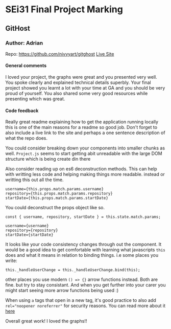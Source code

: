 # SEi31 Final Project Marking

## GitHost
### Author: Adrian
Repo: https://github.com/nivvyart/gitghost
[Live Site]()

#### General comments
I loved your project, the graphs were great and you presented very well. You spoke clearly and explained technical details superbly. Your final project showed you learnt a lot with your time at GA and you should be very proud of yourself. You also shared some very good resources while presenting which was great.


#### Code feedback
Really great readme explaining how to get the application running locally this is one of the main reasons for a readme so good job. Don't forget to also include a live link to the site and perhaps a one sentence description of what the repo does.

You could consider breaking down your components into smaller chunks as well. `Project.js` seems to start getting abit unreadable with the large DOM structure which is being create din there

Also consider reading up on es6 deconstruction methods. This can help with writting less code and helping making things more readable.
instead or writting this out all the time.
```
username={this.props.match.params.username}
repository={this.props.match.params.repository}
startDate={this.props.match.params.startDate}
```

You could deconstruct the props object like so.
```
const { username, repository, startDate } = this.state.match.params;

username={username}
repository={repository}
startDate={startDate}
```

It looks like your code consistency changes through out the component. 
It would be a good idea to get comfortable with learning what javascripts `this` does and what it means in relation to binding things.
i.e some places you write:
```
this._handleUserChange = this._handleUserChange.bind(this);
```

other places you use modern `() => {}` arrow functions instead. Both are fine. but try to stay consistant. And when you get further into your carer you might start seeing more arrow functions being used :)

When using `a` tags that open in a new tag, it's good practice to also add `rel="noopener noreferrer"` for security reasons. You can read more about it [here](https://mathiasbynens.github.io/rel-noopener/)

Overall great work! I loved the graphs!!
